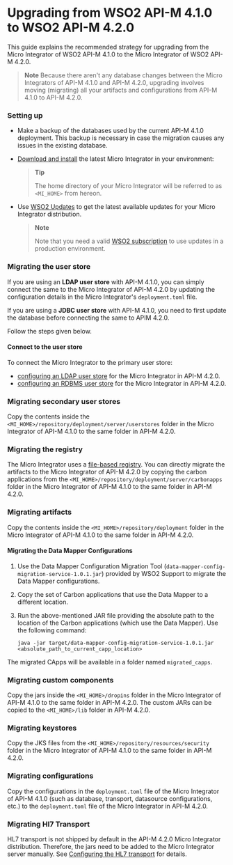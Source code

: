 # Upgrading from WSO2 API-M 4.1.0 to WSO2 API-M 4.2.0

This guide explains the recommended strategy for upgrading from the Micro Integrator of WSO2 API-M 4.1.0 to the Micro Integrator of WSO2 API-M 4.2.0. 

> **Note**
> Because there aren't any database changes between the Micro Integrators of API-M 4.1.0 and API-M 4.2.0, upgrading involves moving (migrating) all your artifacts and configurations from API-M 4.1.0 to API-M 4.2.0.

### Setting up

-	Make a backup of the databases used by the current API-M 4.1.0 deployment. This backup is necessary in case the migration causes any issues in the existing database.
-	[Download and install](https://apim.docs.wso2.com/en/4.2.0/install-and-setup/install/installing-the-product/installing-mi) the latest Micro Integrator in your environment:

	> **Tip**
	>
	> The home directory of your Micro Integrator will be referred to as `<MI_HOME>` from hereon.

-	Use [WSO2 Updates](https://updates.docs.wso2.com/en/latest/updates/overview/) to get the latest available updates for your Micro Integrator distribution.

	> **Note**
	>
	> Note that you need a valid [WSO2 subscription](https://wso2.com/subscription) to use updates in a production environment.

### Migrating the user store

If you are using an **LDAP user store** with API-M 4.1.0, you can simply connect the same to the Micro Integrator of API-M 4.2.0 by updating the configuration details in the Micro Integrator's `deployment.toml` file. 

If you are using a **JDBC user store** with API-M 4.1.0, you need to first update the database before connecting the same to APIM 4.2.0.

Follow the steps given below.

#### Connect to the user store

To connect the Micro Integrator to the primary user store:

-	[configuring an LDAP user store](https://apim.docs.wso2.com/en/4.2.0/install-and-setup/setup/mi-setup/user_stores/setting_up_a_userstore/#configuring-an-ldap-user-store) for the Micro Integrator in API-M 4.2.0.
-	[configuring an RDBMS user store](https://apim.docs.wso2.com/en/4.2.0/install-and-setup/setup/mi-setup/user_stores/setting_up_a_userstore/#configuring-an-rdbms-user-store) for the Micro Integrator in API-M 4.2.0.

### Migrating secondary user stores

Copy the contents inside the `<MI_HOME>/repository/deployment/server/userstores` folder in the Micro Integrator of API-M 4.1.0 to the same folder in API-M 4.2.0.

### Migrating the registry

The Micro Integrator uses a [file-based registry](https://apim.docs.wso2.com/en/4.2.0/install-and-setup/setup/mi-setup/deployment/file_based_registry). You can directly migrate the artifacts to the Micro Integrator of API-M 4.2.0 by copying the carbon applications from the `<MI_HOME>/repository/deployment/server/carbonapps` folder in the Micro Integrator of API-M 4.1.0 to the same folder in API-M 4.2.0. 

### Migrating artifacts

Copy the contents inside the `<MI_HOME>/repository/deployment` folder in the Micro Integrator of API-M 4.1.0 to the same folder in API-M 4.2.0.

#### Migrating the Data Mapper Configurations

1. Use the Data Mapper Configuration Migration Tool (`data-mapper-config-migration-service-1.0.1.jar`) provided by WSO2 Support to migrate the Data Mapper configurations.

2. Copy the set of Carbon applications that use the Data Mapper to a different location.

3. Run the above-mentioned JAR file providing the absolute path to the location of the Carbon applications (which use the Data Mapper). Use the following command:

   ```
   java -jar target/data-mapper-config-migration-service-1.0.1.jar <absolute_path_to_current_capp_location>
   ```

The migrated CApps will be available in a folder named `migrated_capps`.

### Migrating custom components

Copy the jars inside the `<MI_HOME>/dropins` folder in the Micro Integrator of API-M 4.1.0 to the same folder in API-M 4.2.0. The custom JARs can be copied to the `<MI_HOME>/lib` folder in API-M 4.2.0.

### Migrating keystores

Copy the JKS files from the `<MI_HOME>/repository/resources/security` folder in the Micro Integrator of API-M 4.1.0 to the same folder in API-M 4.2.0.

### Migrating configurations

Copy the configurations in the `deployment.toml` file of the Micro Integrator of API-M 4.1.0 (such as database, transport, datasource configurations, etc.) to the `deployment.toml` file of the Micro Integrator in API-M 4.2.0.

### Migrating Hl7 Transport

HL7 transport is not shipped by default in the API-M 4.2.0 Micro Integrator distribution. Therefore, the jars need to be added to the Micro Integrator server manually. See [Configuring the HL7 transport](https://apim.docs.wso2.com/en/4.2.0/install-and-setup/setup/mi-setup/transport_configurations/configuring-transports/#configuring-the-hl7-transport) for details.
